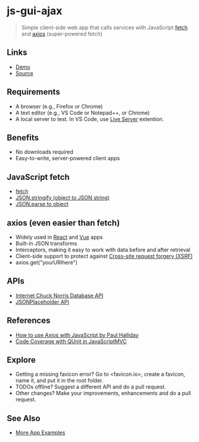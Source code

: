 # js-gui-ajax

> Simple client-side web app that calls services with JavaScript [fetch](https://developer.mozilla.org/en-US/docs/Web/API/Fetch_API/Using_Fetch) and [axios](https://github.com/axios/axios) (super-powered fetch)

## Links

- [Demo](https://profcase.github.io/js-gui-ajax/)
- [Source](https://github.com/profcase/js-gui-ajax)

## Requirements

- A browser (e.g., Firefox or Chrome)
- A text editor (e.g., VS Code or Notepad++, or Chrome)
- A local server to test.  In VS Code, use [Live Server](https://marketplace.visualstudio.com/items?itemName=ritwickdey.LiveServer) extention.

## Benefits

- No downloads required
- Easy-to-write, server-powered client apps

## JavaScript fetch

- [fetch](https://developer.mozilla.org/en-US/docs/Web/API/Fetch_API)
- [JSON.stringify (object to JSON string)](https://developer.mozilla.org/en-US/docs/Web/JavaScript/Reference/Global_Objects/JSON/stringify)
- [JSON.parse to object](https://developer.mozilla.org/en-US/docs/Web/JavaScript/Reference/Global_Objects/JSON/parse)

## axios (even easier than fetch)

- Widely used in [React](https://reactjs.org/) and [Vue](https://vuejs.org/) apps
- Built-in JSON transforms
- Interceptors, making it easy to work with data before and after retrieval
- Client-side support to protect against [Cross-site request forgery (XSRF)](https://en.wikipedia.org/wiki/Cross-site_request_forgery)
- axios.get("yourURIhere")

## APIs

- [Internet Chuck Norris Database API](http://www.icndb.com/)
- [JSONPlaceholder API](https://jsonplaceholder.typicode.com/)

## References

- [How to use Axios with JavaScript by Paul Halliday](https://alligator.io/js/axios-vanilla-js/)
- [Code Coverage with QUnit in JavaScriptMVC](https://juristr.com/blog/2013/06/code-coverage-with-qunit-in-javascriptmvc/)

## Explore

- Getting a missing favicon error?  Go to <favicon.io>, create a favicon, name it, and put it in the root folder.
- TODOs offline? Suggest a different API and do a pull request.
- Other changes? Make your improvements, enhancements and do a pull request.

## See Also

- [More App Examples](https://profcase.github.io/web-apps-list/)
